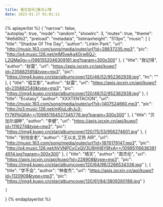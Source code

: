 ```yaml
---
title: 看见音乐🤍看见心情
date: 2023-01-27 01:01:11
---
```

{% aplayerlist %}
{
    "narrow": false,                          
    "autoplay": true,
    "mode": "random",
    "showlrc": 3,
    "mutex": true,
    "theme": "#e6d0b2",
    "preload": "metadata",
    "listmaxheight": "513px",
    "music": [
         {
            "title": "Shadow Of The Day",
            "author": "Linkin Park",
            "url": "http://music.163.com/song/media/outer/url?id=28837235.mp3",
            "pic": "http://p4.music.126.net/mM5veAg4Grw6QJ-L2QMa0g==/5961552046309181.jpg?param=300x300"
        },
        {
            "title": "我记得",
            "author": "赵雷",
            "url": "https://apis.jxcxin.cn/api/kuwo?id=235882595&type=mp3",
            "pic": "https://img4.kuwo.cn/star/albumcover/120/46/52/952362939.jpg",
            "lrc": ""
        },
        {
            "title": "程艾影",
            "author": "赵雷",
            "url": "https://apis.jxcxin.cn/api/kuwo?id=235882540&type=mp3",
            "pic": "https://img4.kuwo.cn/star/albumcover/120/46/52/952362939.jpg"
        },
	   {
            "title": "Ecstasy",
            "author": "XXXTENTACION",
            "url": "http://music.163.com/song/media/outer/url?id=1407524660.mp3",
            "pic": "http://p3.music.126.net/mKIuLdhJu3-fY7KPljiQ6A==/109951164527345776.jpg?param=300x300"
        },
	   {
            "title": "贝加尔湖畔",
            "author": "李健",
            "url": "https://apis.jxcxin.cn/api/kuwo?id=1116274&type=mp3",
            "pic": "https://img4.kuwo.cn/star/albumcover/120/75/53/956274601.jpg"
        },
	   {
            "title": "别怕变老",
            "author": "王以太,艾热 AIR",
            "url": "http://music.163.com/song/media/outer/url?id=1876179147.mp3",
            "pic": "http://p4.music.126.net/hVVNPCyCxQV3U9HH8Y8fxA==/109951166363914914.jpg?param=300x300"
        },
        {
            "title": "晴天",
            "author": "周杰伦",
            "url": "https://apis.jxcxin.cn/api/kuwo?id=228908&type=mp3",
            "pic": "https://img4.kuwo.cn/star/albumcover/120/64/96/2266534336.jpg"
        },
        {
            "title": "学不会",
            "author": "林俊杰",
            "url": "https://apis.jxcxin.cn/api/kuwo?id=1120909&type=mp3",
            "pic": "https://img4.kuwo.cn/star/albumcover/120/61/84/3809260188.jpg"
        }
    
	]
}
{% endaplayerlist %}




